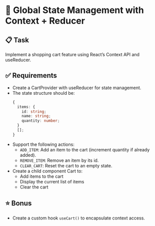 # 🧩 Global State Management with Context + Reducer

## 📋 Task

Implement a shopping cart feature using React’s Context API and useReducer.

## ✅ Requirements

- Create a CartProvider with useReducer for state management.
- The state structure should be:
  ```ts
  {
    items: {
      id: string;
      name: string;
      quantity: number;
    }
    [];
  }
  ```
- Support the following actions:
  - `ADD_ITEM`: Add an item to the cart (increment quantity if already added).
  - `REMOVE_ITEM`: Remove an item by its id.
  - `CLEAR_CART`: Reset the cart to an empty state.
- Create a child component Cart to:
  - Add items to the cart
  - Display the current list of items
  - Clear the cart

## ⭐ Bonus

- Create a custom hook `useCart()` to encapsulate context access.
